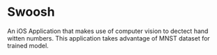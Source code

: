 # Swoosh

An iOS Application that makes use of computer vision to dectect hand witten numbers. This application takes advantage of MNST dataset for trained model.

